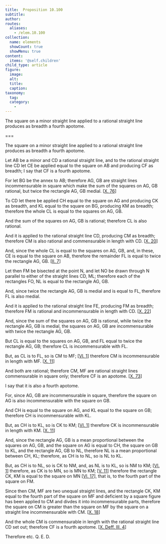 ```yaml
---
title:  Proposition 10.100
subtitle: 
author:
routes:
  aliases:
    - /elem.10.100
collection:
  name: elements
  showCount: true
  showMenu: true
content:
  items: '@self.children'
child_type: article
figure:
  image:
  alt:
  title:
  caption:
taxonomy:
  tag:
  category:
    - 
---
```


<p>
       <hi rend="ital">The square on a minor straight line applied to a rational straight line produces as breadth a fourth apotome.</hi>
      </p>

===

<p>
       <span class="ital">The square on a minor straight line applied to a rational straight line produces as breadth a fourth apotome.</span>
      </p>

<p>Let <span class="ital">AB</span> be a minor and <span class="ital">CD</span> a rational straight line, and to the rational straight line <span class="ital">CD</span> let <span class="ital">CE</span> be applied equal to the square on <span class="ital">AB</span> and producing <span class="ital">CF</span> as breadth; I say that <span class="ital">CF</span> is a fourth apotome. 
      </p>

<p>For let <span class="ital">BG</span> be the annex to <span class="ital">AB</span>; therefore <span class="ital">AG</span>, <span class="ital">GB</span> are straight lines incommensurable in square which make the sum of the squares on <span class="ital">AG</span>, <span class="ital">GB</span> rational, but twice the rectangle <span class="ital">AG</span>, <span class="ital">GB</span> medial. [<a href="/elem.10.76">X. 76</a>] </p>

<p>To <span class="ital">CD</span> let there be applied <span class="ital">CH</span> equal to the square on <span class="ital">AG</span> and producing <span class="ital">CK</span> as breadth, and <span class="ital">KL</span> equal to the square on <span class="ital">BG</span>, producing <span class="ital">KM</span> as breadth; therefore the whole <span class="ital">CL</span> is equal to the squares on <span class="ital">AG</span>, <span class="ital">GB</span>. </p>

<p>And the sum of the squares on <span class="ital">AG</span>, <span class="ital">GB</span> is rational; therefore <span class="ital">CL</span> is also rational. </p>

<p>And it is applied to the rational straight line <span class="ital">CD</span>, producing <span class="ital">CM</span> as breadth; therefore <span class="ital">CM</span> is also rational and commensurable in length with <span class="ital">CD</span>. [<a href="/elem.10.20">X. 20</a>] <pb n="222"/></p>

<p>And, since the whole <span class="ital">CL</span> is equal to the squares on <span class="ital">AG</span>, <span class="ital">GB</span>, and, in these, <span class="ital">CE</span> is equal to the square on <span class="ital">AB</span>, therefore the remainder <span class="ital">FL</span> is equal to twice the rectangle <span class="ital">AG</span>, <span class="ital">GB</span>. [<a href="/elem.2.7">II. 7</a>] </p>

<p>Let then <span class="ital">FM</span> be bisected at the point <span class="ital">N</span>, and let <span class="ital">NO</span> be drawn through <span class="ital">N</span> parallel to either of the straight lines <span class="ital">CD</span>, <span class="ital">ML</span>; therefore each of the rectangles <span class="ital">FO</span>, <span class="ital">NL</span> is equal to the rectangle <span class="ital">AG</span>, <span class="ital">GB</span>. </p>

<p>And, since twice the rectangle <span class="ital">AG</span>, <span class="ital">GB</span> is medial and is equal to <span class="ital">FL</span>, therefore <span class="ital">FL</span> is also medial. </p>

<p>And it is applied to the rational straight line <span class="ital">FE</span>, producing <span class="ital">FM</span> as breadth; therefore <span class="ital">FM</span> is rational and incommensurable in length with <span class="ital">CD</span>. [<a href="/elem.10.22">X. 22</a>] </p>

<p>And, since the sum of the squares on <span class="ital">AG</span>, <span class="ital">GB</span> is rational, while twice the rectangle <span class="ital">AG</span>, <span class="ital">GB</span> is medial, the squares on <span class="ital">AG</span>, <span class="ital">GB</span> are incommensurable with twice the rectangle <span class="ital">AG</span>, <span class="ital">GB</span>. </p>

<p>But <span class="ital">CL</span> is equal to the squares on <span class="ital">AG</span>, <span class="ital">GB</span>, and <span class="ital">FL</span> equal to twice the rectangle <span class="ital">AG</span>, <span class="ital">GB</span>; therefore <span class="ital">CL</span> is incommensurable with <span class="ital">FL</span>. </p>

<p>But, as <span class="ital">CL</span> is to <span class="ital">FL</span>, so is <span class="ital">CM</span> to <span class="ital">MF</span>; [<a href="/elem.6.1">VI. 1</a>] therefore <span class="ital">CM</span> is incommensurable in length with <span class="ital">MF</span>. [<a href="/elem.10.11">X. 11</a>] </p>

<p>And both are rational; therefore <span class="ital">CM</span>, <span class="ital">MF</span> are rational straight lines commensurable in square only; therefore <span class="ital">CF</span> is an apotome. [<a href="/elem.10.73">X. 73</a>] </p>

<p>I say that it is also a fourth apotome. </p>

<p>For, since <span class="ital">AG</span>, <span class="ital">GB</span> are incommensurable in square, therefore the square on <span class="ital">AG</span> is also incommensurable with the square on <span class="ital">GB</span>. </p>

<p>And <span class="ital">CH</span> is equal to the square on <span class="ital">AG</span>, and <span class="ital">KL</span> equal to the square on <span class="ital">GB</span>; therefore <span class="ital">CH</span> is incommensurable with <span class="ital">KL</span>. <pb n="223"/></p>

<p>But, as <span class="ital">CH</span> is to <span class="ital">KL</span>, so is <span class="ital">CK</span> to <span class="ital">KM</span>; [<a href="/elem.6.1">VI. 1</a>] therefore <span class="ital">CK</span> is incommensurable in length with <span class="ital">KM</span>. [<a href="/elem.10.11">X. 11</a>] </p>

<p>And, since the rectangle <span class="ital">AG</span>, <span class="ital">GB</span> is a mean proportional between the squares on <span class="ital">AG</span>, <span class="ital">GB</span>, and the square on <span class="ital">AG</span> is equal to <span class="ital">CH</span>, the square on <span class="ital">GB</span> to <span class="ital">KL</span>, and the rectangle <span class="ital">AG</span>, <span class="ital">GB</span> to <span class="ital">NL</span>, therefore <span class="ital">NL</span> is a mean proportional between <span class="ital">CH</span>, <span class="ital">KL</span>; therefore, as <span class="ital">CH</span> is to <span class="ital">NL</span>, so is <span class="ital">NL</span> to <span class="ital">KL</span>. </p>

<p>But, as <span class="ital">CH</span> is to <span class="ital">NL</span>, so is <span class="ital">CK</span> to <span class="ital">NM</span>, and, as <span class="ital">NL</span> is to <span class="ital">KL</span>, so is <span class="ital">NM</span> to <span class="ital">KM</span>; [<a href="/elem.6.1">VI. 1</a>] therefore, as <span class="ital">CK</span> is to <span class="ital">MN</span>, so is <span class="ital">MN</span> to <span class="ital">KM</span>; [<a href="/elem.5.11">V. 11</a>] therefore the rectangle <span class="ital">CK</span>, <span class="ital">KM</span> is equal to the square on <span class="ital">MN</span> [<a href="/elem.6.17">VI. 17</a>], that is, to the fourth part of the square on <span class="ital">FM</span>. </p>

<p>Since then <span class="ital">CM</span>, <span class="ital">MF</span> are two unequal straight lines, and the rectangle <span class="ital">CK</span>, <span class="ital">KM</span> equal to the fourth part of the square on <span class="ital">MF</span> and deficient by a square figure has been applied to <span class="ital">CM</span> and divdes it into incommensurable parts, therefore the square on <span class="ital">CM</span> is greater than the square on <span class="ital">MF</span> by the square on a straight line incommensurable with <span class="ital">CM</span>. [<a href="/elem.10.18">X. 18</a>] </p>

<p>And the whole <span class="ital">CM</span> is commensurable in length with the rational straight line <span class="ital">CD</span> set out; therefore <span class="ital">CF</span> is a fourth apotome. [<a href="/elem.10.def.3.4">X. Deff. III. 4</a>] </p>

<p>Therefore etc. Q. E. D.</p>
